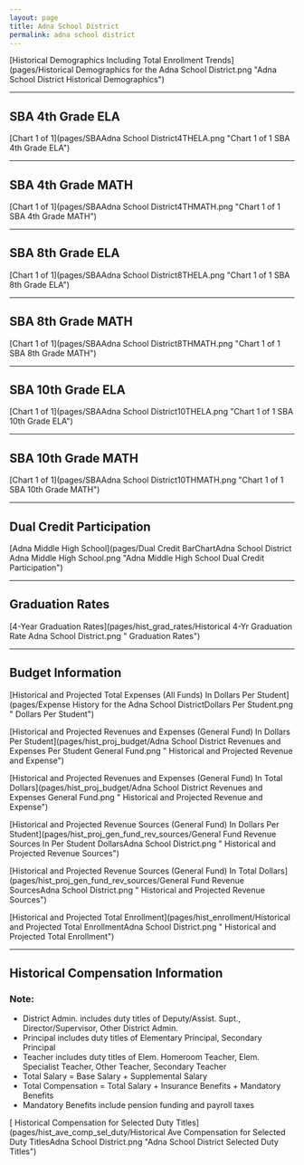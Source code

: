 ```yaml
---
layout: page
title: Adna School District
permalink: adna school district
---
```



[Historical Demographics Including Total Enrollment Trends](pages/Historical Demographics for the Adna School District.png "Adna School District Historical Demographics")

___

## SBA 4th Grade ELA

[Chart 1 of 1](pages/SBAAdna School District4THELA.png "Chart 1 of 1 SBA 4th Grade ELA")


___

## SBA 4th Grade MATH

[Chart 1 of 1](pages/SBAAdna School District4THMATH.png "Chart 1 of 1 SBA 4th Grade MATH")


___

## SBA 8th Grade ELA

[Chart 1 of 1](pages/SBAAdna School District8THELA.png "Chart 1 of 1 SBA 8th Grade ELA")


___

## SBA 8th Grade MATH

[Chart 1 of 1](pages/SBAAdna School District8THMATH.png "Chart 1 of 1 SBA 8th Grade MATH")


___

## SBA 10th Grade ELA

[Chart 1 of 1](pages/SBAAdna School District10THELA.png "Chart 1 of 1 SBA 10th Grade ELA")


___

## SBA 10th Grade MATH

[Chart 1 of 1](pages/SBAAdna School District10THMATH.png "Chart 1 of 1 SBA 10th Grade MATH")


___

## Dual Credit Participation

[Adna Middle High School](pages/Dual Credit BarChartAdna School District Adna Middle High School.png "Adna Middle High School Dual Credit Participation")


___

## Graduation Rates

[4-Year Graduation Rates](pages/hist_grad_rates/Historical 4-Yr Graduation Rate Adna School District.png " Graduation Rates")


___

## Budget Information

[Historical and Projected Total Expenses (All Funds) In Dollars Per Student](pages/Expense History for the Adna School DistrictDollars Per Student.png " Dollars Per Student")

[Historical and Projected Revenues and Expenses (General Fund) In Dollars Per Student](pages/hist_proj_budget/Adna School District Revenues and Expenses Per Student General Fund.png " Historical and Projected Revenue and Expense")

[Historical and Projected Revenues and Expenses (General Fund) In Total Dollars](pages/hist_proj_budget/Adna School District Revenues and Expenses General Fund.png " Historical and Projected Revenue and Expense")

[Historical and Projected Revenue Sources (General Fund) In Dollars Per Student](pages/hist_proj_gen_fund_rev_sources/General Fund Revenue Sources In Per Student DollarsAdna School District.png " Historical and Projected Revenue Sources")

[Historical and Projected Revenue Sources (General Fund) In Total Dollars](pages/hist_proj_gen_fund_rev_sources/General Fund Revenue SourcesAdna School District.png " Historical and Projected Revenue Sources")

[Historical and Projected Total Enrollment](pages/hist_enrollment/Historical and Projected Total EnrollmentAdna School District.png " Historical and Projected Total Enrollment")


___

## Historical Compensation Information
### Note:
- District Admin. includes duty titles of Deputy/Assist. Supt., Director/Supervisor, Other District Admin.
- Principal includes duty titles of Elementary Principal, Secondary Principal
- Teacher includes duty titles of Elem. Homeroom Teacher, Elem. Specialist Teacher, Other Teacher, Secondary Teacher
- Total Salary = Base Salary + Supplemental Salary
- Total Compensation = Total Salary + Insurance Benefits + Mandatory Benefits
- Mandatory Benefits include pension funding and payroll taxes

[ Historical Compensation for Selected Duty Titles](pages/hist_ave_comp_sel_duty/Historical Ave Compensation for Selected Duty TitlesAdna School District.png "Adna School District Selected Duty Titles")

